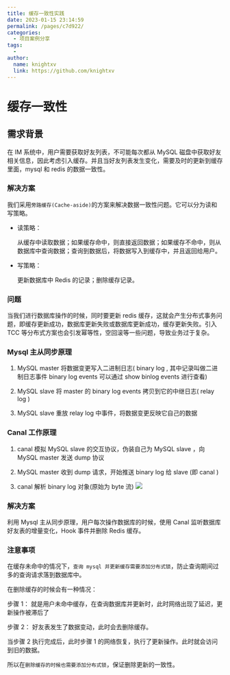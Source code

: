 ```yaml
---
title: 缓存一致性实践
date: 2023-01-15 23:14:59
permalink: /pages/c7d922/
categories:
  - 项目案例分享
tags:
  - 
author: 
  name: knightxv
  link: https://github.com/knightxv
---
```


# 缓存一致性

## 需求背景

在 IM 系统中，用户需要获取好友列表，不可能每次都从 MySQL 磁盘中获取好友相关信息，因此考虑引入缓存。并且当好友列表发生变化，需要及时的更新到缓存里面，mysql 和 redis 的数据一致性。

### 解决方案

我们采用`旁路缓存(Cache-aside)`的方案来解决数据一致性问题。它可以分为读和写策略。

-   读策略：

    从缓存中读取数据；如果缓存命中，则直接返回数据；如果缓存不命中，则从数据库中查询数据；查询到数据后，将数据写入到缓存中，并且返回给用户。

-   写策略：

    更新数据库中 Redis 的记录；删除缓存记录。

### 问题

当我们进行数据库操作的时候，同时要更新 redis 缓存，这就会产生分布式事务问题，即缓存更新成功，数据库更新失败或数据库更新成功，缓存更新失败。引入 TCC 等分布式方案也会引发幂等性，空回滚等一些问题，导致业务过于复杂。

### Mysql 主从同步原理

1. MySQL master 将数据变更写入二进制日志( binary log , 其中记录叫做二进制日志事件 binary log events 可以通过 show binlog events 进行查看)

2. MySQL slave 将 master 的 binary log events 拷贝到它的中继日志( relay log )

3. MySQL slave 重放 relay log 中事件，将数据变更反映它自己的数据

### Canal 工作原理

1. canal 模拟 MySQL slave 的交互协议，伪装自己为 MySQL slave ，向 MySQL master 发送 dump 协议

2. MySQL
   master 收到 dump 请求，开始推送 binary log 给 slave (即 canal )
3. canal 解析 binary log 对象(原始为 byte 流)
   ![](https://cdn.statically.io/gh/knightxv/image-hosting@master/20230119/ms-3.2wcws3amepc0.webp)

### 解决方案

利用 Mysql 主从同步原理，用户每次操作数据库的时候，使用 Canal 监听数据库好友表的增量变化，Hook 事件并删除 Redis 缓存。

### 注意事项

在缓存未命中的情况下，`查询 mysql 并更新缓存需要添加分布式锁`，防止查询期间过多的查询请求落到数据库中。

在删除缓存的时候会有一种情况：

步骤 1： 就是用户未命中缓存，在查询数据库并更新时，此时网络出现了延迟，更新操作被滞后了

步骤 2： 好友表发生了数据变动，此时会去删除缓存。

当步骤 2 执行完成后，此时步骤 1 的网络恢复，执行了更新操作。此时就会访问到旧的数据。

所以在`删除缓存的时候也需要添加分布式锁`，保证删除更新的一致性。

